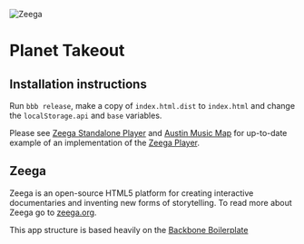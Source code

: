 ![Zeega](https://raw.github.com/Zeega/Zeega-Core/master/web/images/zeega-logo-large.png)

# Planet Takeout

## Installation instructions
	
Run `bbb release`, make a copy of `index.html.dist` to `index.html` and change the `localStorage.api` and `base` variables.



Please see [Zeega Standalone Player](https://github.com/Zeega/Zeega-Standalone-Player) and [Austin Music Map](https://github.com/Zeega/Austin-Music-Map) for up-to-date example of an implementation of the [Zeega Player](https://github.com/Zeega/Zeega-Player).



## Zeega

Zeega is an open-source HTML5 platform for creating interactive documentaries and inventing new forms of storytelling. To read more about Zeega go to [zeega.org](http://zeega.org).


This app structure is based heavily on the [Backbone Boilerplate](https://github.com/backbone-boilerplate/grunt-bbb)

